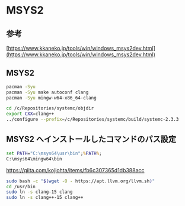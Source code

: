 # MSYS2

## 参考

[https://www.kkaneko.jp/tools/win/windows_msys2dev.html](https://www.kkaneko.jp/tools/win/windows_msys2dev.html)

## MSYS2 

```bash
pacman -Syu
pacman -Syu make autoconf clang
pacman -Syu mingw-w64-x86_64-clang

cd /c/Repositories/systemc/objdir
export CXX=clang++
../configure --prefix=/c/Repositories/systemc/build/systemc-2.3.3

```
## MSYS2 へインストールしたコマンドのパス設定

```cmd
set PATH="C:\msys64\usr\bin";%PATH%;
C:\msys64\mingw64\bin
```

https://qiita.com/kojiohta/items/fb6c307365d1db388acc

```bash
sudo bash -c "$(wget -O - https://apt.llvm.org/llvm.sh)"
cd /usr/bin
sudo ln -s clang-15 clang
sudo ln -s clang++-15 clang++
```
